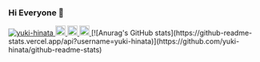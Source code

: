 ### Hi Everyone 👋

<p align="left"> 
  <a href="https://github.com/yuki-hinata/yuki-hinata">
    <img src="https://komarev.com/ghpvc/?username=yuki-hinata" alt="yuki-hinata" />
  </a>
  <a href="https://twitter.com/23Kosyamaru">
    <img height="20" src="https://img.shields.io/twitter/follow/23Kosyamaru?style=social" />
  </a>
  <a href="https://twitter.com/23Kosyamaru">
     <img height="20" src="https://img.shields.io/twitter/url?style=social&url=23Kosyamaru" />
  </a>
  <a href="https://github.com/yuki-hinata">
    <img height="20" src="https://img.shields.io/github/followers/yuki-hinata?style=social" />
  </a>
  [![Anurag's GitHub stats](https://github-readme-stats.vercel.app/api?username=yuki-hinata)](https://github.com/yuki-hinata/github-readme-stats)
</p>
